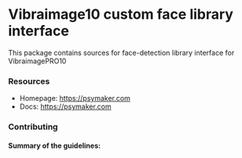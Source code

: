 # Vibraimage10  custom face library interface
This package contains sources for face-detection library interface for VibraimagePRO10

### Resources

* Homepage: <https://psymaker.com>
* Docs: <https://psymaker.com>

### Contributing


#### Summary of the guidelines:

